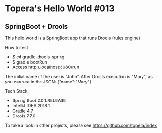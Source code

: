 # Topera's Hello World #013
## SpringBoot + Drools
This hello world is a SpringBoot app that runs Drools (rules engine)

How to test
* $ cd gradle-drools-spring
* $ gradle bootRun
* Access http://localhost:8080/run

The initial name of the user is "John". After Drools execution is "Mary", as you can see in the JSON: {"name":"Mary"}

Tech Stack
* Spring Boot 2.0.1.RELEASE
* IntelliJ IDEA 2018.1
* Gradle 4.7
* Drools 7.7.0

To take a look in other projects, please see https://github.com/topera/index
